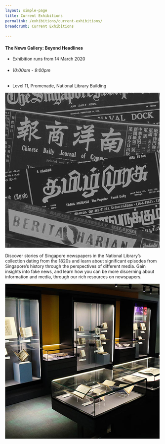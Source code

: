 ```yaml
---
layout: simple-page
title: Current Exhibitions
permalink: /exhibitions/current-exhibitions/
breadcrumb: Current Exhibitions

---
```


<div class="sgds-container">
	<div class="row is-multiline">
		<div class="col is-two-thirds is-narrow">
            <strong><h4>The News Gallery: Beyond Headlines</h4></strong>
            <ul>
                <h7><li>Exhibition runs from 14 March 2020</li></h7>
                <h6><li>10:00am - 9:00pm</li></h6>
                <li>Level 11, Promenade, National Library Building</li>
            </ul>
		</div>
		<div class="col">
			<a href="/exhibitions/current-exhibitions/newsgallery/"><img src="/images/event-images/newsgallery/news-gallery-thumbnail.jpg" alt="The News Gallery: Beyond Headlines"></a>   
        </div>
    </div>
    <div class="row">
        <div class="col is-full">
            <p>Discover stories of Singapore newspapers in the National Library’s collection dating from the 1820s and learn about significant episodes from Singapore’s history through the perspectives of different media. Gain insights into fake news, and learn how you can be more discerning about information and media, through our rich resources on newspapers.
            </p>
        </div>
    </div>
</div>
<div class="sgds-container">
    <div class="row is-multiline">
        <div class="col is-two-thirds">
            <a href="/exhibitions/current-exhibitions/the-rare-collection-gallery/"><img src="/images/event-images/rarecollection/the-rare-collection-gallery-thumbnail.jpg" alt="The Rare Collection Gallery"></a>
		</div>
    </div>
</div>



            
